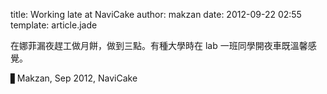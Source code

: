 title: Working late at NaviCake
author: makzan
date: 2012-09-22 02:55
template: article.jade

在娜菲漏夜趕工做月餅，做到三點。有種大學時在 lab 一班同學開夜車既溫馨感覺。

▋Makzan, Sep 2012, NaviCake
